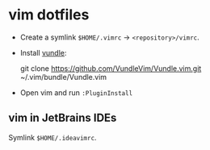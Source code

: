 # vim dotfiles

- Create a symlink `$HOME/.vimrc` -> `<repository>/vimrc`.
- Install [vundle](https://github.com/gmarik/Vundle.vim):

    git clone https://github.com/VundleVim/Vundle.vim.git ~/.vim/bundle/Vundle.vim

- Open vim and run `:PluginInstall`


## vim in JetBrains IDEs

Symlink `$HOME/.ideavimrc`.
